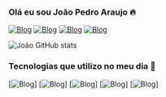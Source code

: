 ### Olá eu sou João Pedro Araujo 🔥

[![Blog](https://img.shields.io/badge/Discord-7289DA?style=for-the-badge&logo=discord&logoColor=white)](https://discord.gg/ZCP3DUQyw6)
[![Blog](https://img.shields.io/badge/replit-667881?style=for-the-badge&logo=replit&logoColor=white)](https://replit.com/@joaopedroaqb)
[![Blog](https://img.shields.io/badge/Colab-F9AB00?style=for-the-badge&logo=googlecolab&color=525252)]()
[![Blog](https://img.shields.io/badge/Instagram-E4405F?style=for-the-badge&logo=instagram&logoColor=white)](https://www.instagram.com/jpaqb_)

![João GitHub stats](https://github-readme-stats.vercel.app/api?username=joaopedroaqb&show_icons=true&theme=radical)

### Tecnologias que utilizo no meu dia 👋

[![Blog](https://img.shields.io/badge/Python-14354C?style=for-the-badge&logo=python&logoColor=white)]
[![Blog](https://img.shields.io/badge/Java-ED8B00?style=for-the-badge&logo=openjdk&logoColor=white)]
[![Blog](https://img.shields.io/badge/C-00599C?style=for-the-badge&logo=c&logoColor=white)]
[![Blog](https://img.shields.io/badge/Unity-100000?style=for-the-badge&logo=unity&logoColor=white)]
[![Blog](https://img.shields.io/badge/Lua-2C2D72?style=for-the-badge&logo=lua&logoColor=white)]
